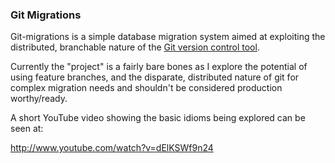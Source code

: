 ### Git Migrations

Git-migrations is a simple database migration system aimed at exploiting the distributed, branchable
nature of the [Git version control tool](http://git-scm.com/).

Currently the "project" is a fairly bare bones as I explore the potential of using feature branches,
and the disparate, distributed nature of git for complex migration needs and shouldn't be considered
production worthy/ready.

A short YouTube video showing the basic idioms being explored can be seen at:

  http://www.youtube.com/watch?v=dElKSWf9n24

